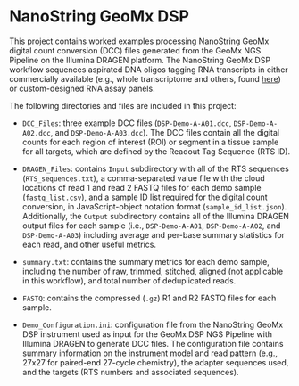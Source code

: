 # NanoString GeoMx DSP

This project contains worked examples processing NanoString GeoMx digital count conversion (DCC) files generated from the GeoMx NGS Pipeline on the Illumina DRAGEN platform.  The NanoString GeoMx DSP workflow sequences aspirated DNA oligos tagging RNA transcripts in either commercially available (e.g., whole transcriptome and others, found [here](https://www.nanostring.com/products/geomx-digital-spatial-profiler/geomx-rna-assays/)) or custom-designed RNA assay panels.  

The following directories and files are included in this project:

* `DCC_Files`: three example DCC files (`DSP-Demo-A-A01.dcc`, `DSP-Demo-A-A02.dcc`, and `DSP-Demo-A-A03.dcc`).  The DCC files contain all the digital counts for each region of interest (ROI) or segment in a tissue sample for all targets, which are defined by the Readout Tag Sequence (RTS ID).  

* `DRAGEN_Files`: contains `Input` subdirectory with all of the RTS sequences (`RTS_sequences.txt`), a comma-separated value file with the cloud locations of read 1 and read 2 FASTQ files for each demo sample (`fastq_list.csv`), and a sample ID list required for the digital count conversion, in JavaScript-object notation format (`sample_id_list.json`).  Additionally, the `Output` subdirectory contains all of the Illumina DRAGEN output files for each sample (i.e., `DSP-Demo-A-A01`, `DSP-Demo-A-A02`, and `DSP-Demo-A-A03`) including average and per-base summary statistics for each read, and other useful metrics.

* `summary.txt`: contains the summary metrics for each demo sample, including the number of raw, trimmed, stitched, aligned (not applicable in this workflow), and total number of deduplicated reads.  

* `FASTQ`: contains the compressed (`.gz`) R1 and R2 FASTQ files for each sample.

* `Demo_Configuration.ini`: configuration file from the NanoString GeoMx DSP instrument used as input for the GeoMx DSP NGS Pipeline with Illumina DRAGEN to generate DCC files.  The configuration file contains summary information on the instrument model and read pattern (e.g., 27x27 for paired-end 27-cycle chemistry), the adapter sequences used, and the targets (RTS numbers and associated sequences).

